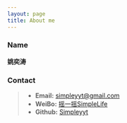 ```yaml
---
layout: page
title: About me
---
```


### Name

**姚奕涛**

### Contact

 > * **Email:** [simpleyyt@gmail.com](mailto:simpleyyt@gmail.com)
 > * **WeiBo:** [摇一摇SimpleLife](http://www.weibo.com/u/1836017133)
 > * **Github:** [Simpleyyt](https://github.com/Simpleyyt)
